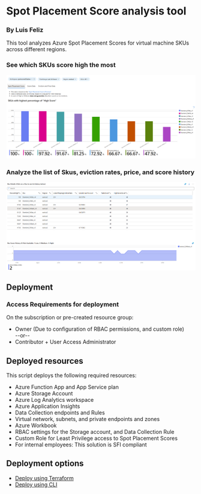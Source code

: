 # Spot Placement Score analysis tool
### By Luis Feliz

This tool analyzes Azure Spot Placement Scores for virtual machine SKUs across different regions.

### See which SKUs score high the most
![Azure Spot Placement Score Analysis Tool](./images/high-scoring-skus.png)

### Analyze the list of Skus, eviction rates, price, and score history
![Sku Analysis Grid](./images/sku-analysis-grid.png)

## Deployment

### Access Requirements for deployment
On the subscription or pre-created resource group:
   - Owner (Due to configuration of RBAC permissions, and custom role)<br>
                --or--
   - Contributor + User Access Administrator


## Deployed resources
This script deploys the following required resources:
- Azure Function App and App Service plan
- Azure Storage Account
- Azure Log Analytics workspace
- Azure Application Insights
- Data Collection endpoints and Rules
- Virtual network, subnets, and private endpoints and zones
- Azure Workbook
- RBAC settings for the Storage account, and Data Collection Rule
- Custom Role for Least Privilege access to Spot Placement Scores
- For internal employees: This solution is SFI compliant

## Deployment options
- [Deploy using Terraform](./deployment/terraform-azure-functions/README.md)
- [Deploy using CLI](./deployment/CLI/README.md)